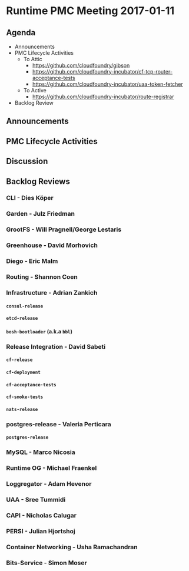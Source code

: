 # Runtime PMC Meeting 2017-01-11

## Agenda

* Announcements
* PMC Lifecycle Activities
  - To Attic
    - https://github.com/cloudfoundry/gibson
    - https://github.com/cloudfoundry-incubator/cf-tcp-router-acceptance-tests 
    - https://github.com/cloudfoundry-incubator/uaa-token-fetcher
  - To Active 
    - https://github.com/cloudfoundry-incubator/route-registrar
* Backlog Review

## Announcements


## PMC Lifecycle Activities


## Discussion


## Backlog Reviews

### CLI - Dies Köper

### Garden - Julz Friedman

### GrootFS - Will Pragnell/George Lestaris

### Greenhouse - David Morhovich

### Diego - Eric Malm

### Routing - Shannon Coen

### Infrastructure - Adrian Zankich

#### `consul-release`

#### `etcd-release`

#### `bosh-bootloader` (a.k.a `bbl`)

### Release Integration - David Sabeti

#### `cf-release`

#### `cf-deployment`

#### `cf-acceptance-tests`

#### `cf-smoke-tests`

#### `nats-release`

### postgres-release - Valeria Perticara

#### `postgres-release`

### MySQL - Marco Nicosia

### Runtime OG - Michael Fraenkel

### Loggregator - Adam Hevenor

### UAA - Sree Tummidi

### CAPI - Nicholas Calugar

### PERSI - Julian Hjortshoj

### Container Networking - Usha Ramachandran

### Bits-Service - Simon Moser
